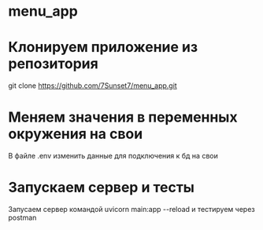 # menu_app
# Клонируем приложение из репозитория
git clone https://github.com/7Sunset7/menu_app.git
# Меняем значения в переменных окружения на свои
В файле .env изменить данные для подключения к бд на свои
# Запускаем сервер и тесты
Запусаем сервер командой uvicorn main:app --reload и тестируем через postman 
